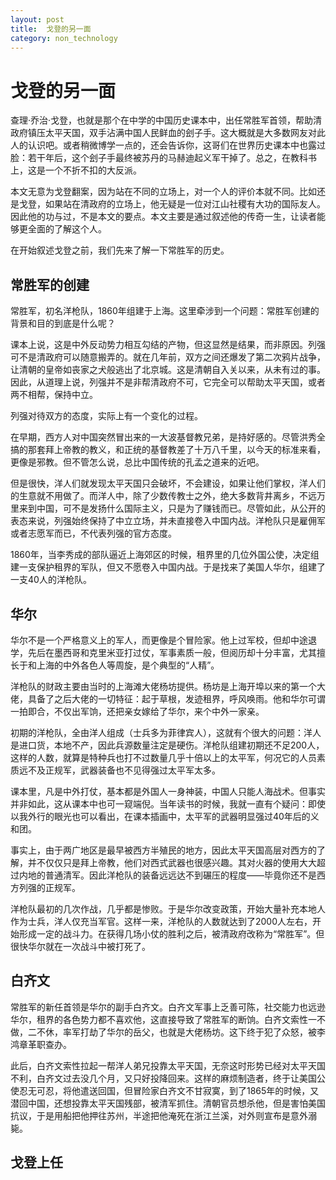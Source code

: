 ```yaml
---
layout: post
title:  戈登的另一面
category: non_technology 
---
```


# 戈登的另一面

查理·乔治·戈登，也就是那个在中学的中国历史课本中，出任常胜军首领，帮助清政府镇压太平天国，双手沾满中国人民鲜血的刽子手。这大概就是大多数网友对此人的认识吧。或者稍微博学一点的，还会告诉你，这哥们在世界历史课本中也露过脸：若干年后，这个刽子手最终被苏丹的马赫迪起义军干掉了。总之，在教科书上，这是一个不折不扣的大反派。

本文无意为戈登翻案，因为站在不同的立场上，对一个人的评价本就不同。比如还是戈登，如果站在清政府的立场上，他无疑是一位对江山社稷有大功的国际友人。因此他的功与过，不是本文的要点。本文主要是通过叙述他的传奇一生，让读者能够更全面的了解这个人。

在开始叙述戈登之前，我们先来了解一下常胜军的历史。

## 常胜军的创建

常胜军，初名洋枪队，1860年组建于上海。这里牵涉到一个问题：常胜军创建的背景和目的到底是什么呢？

课本上说，这是中外反动势力相互勾结的产物，但这显然是结果，而非原因。列强可不是清政府可以随意搬弄的。就在几年前，双方之间还爆发了第二次鸦片战争，让清朝的皇帝如丧家之犬般逃出了北京城。这是清朝自入关以来，从未有过的事。因此，从道理上说，列强并不是非帮清政府不可，它完全可以帮助太平天国，或者两不相帮，保持中立。

列强对待双方的态度，实际上有一个变化的过程。

在早期，西方人对中国突然冒出来的一大波基督教兄弟，是持好感的。尽管洪秀全搞的那套拜上帝教的教义，和正统的基督教差了十万八千里，以今天的标准来看，更像是邪教。但不管怎么说，总比中国传统的孔孟之道来的近吧。

但是很快，洋人们就发现太平天国只会破坏，不会建设，如果让他们掌权，洋人们的生意就不用做了。而洋人中，除了少数传教士之外，绝大多数背井离乡，不远万里来到中国，可不是发扬什么国际主义，只是为了赚钱而已。尽管如此，从公开的表态来说，列强始终保持了中立立场，并未直接卷入中国内战。洋枪队只是雇佣军或者志愿军而已，不代表列强的官方态度。

1860年，当李秀成的部队逼近上海郊区的时候，租界里的几位外国公使，决定组建一支保护租界的军队，但又不愿卷入中国内战。于是找来了美国人华尔，组建了一支40人的洋枪队。

## 华尔

华尔不是一个严格意义上的军人，而更像是个冒险家。他上过军校，但却中途退学，先后在墨西哥和克里米亚打过仗，军事素质一般，但阅历却十分丰富，尤其擅长于和上海的中外各色人等周旋，是个典型的“人精”。

洋枪队的财政主要由当时的上海滩大佬杨坊提供。杨坊是上海开埠以来的第一个大佬，具备了之后大佬的一切特征：起于草根，发迹租界，呼风唤雨。他和华尔可谓一拍即合，不仅出军饷，还把亲女嫁给了华尔，来个中外一家亲。

初期的洋枪队，全由洋人组成（士兵多为菲律宾人），这就有个很大的问题：洋人是进口货，本地不产，因此兵源数量注定是硬伤。洋枪队组建初期还不足200人，这样的人数，就算是特种兵也打不过数量几乎十倍以上的太平军，何况它的人员素质远不及正规军，武器装备也不见得强过太平军太多。

课本里，凡是中外打仗，基本都是外国人一身神装，中国人只能人海战术。但事实并非如此，这从课本中也可一窥端倪。当年读书的时候，我就一直有个疑问：即使以我外行的眼光也可以看出，在课本插画中，太平军的武器明显强过40年后的义和团。

事实上，由于两广地区是最早被西方半殖民的地方，因此太平天国高层对西方的了解，并不仅仅只是拜上帝教，他们对西式武器也很感兴趣。其对火器的使用大大超过内地的普通清军。因此洋枪队的装备远远达不到碾压的程度——毕竟你还不是西方列强的正规军。

洋枪队最初的几次作战，几乎都是惨败。于是华尔改变政策，开始大量补充本地人作为士兵，洋人仅充当军官。这样一来，洋枪队的人数就达到了2000人左右，开始形成一定的战斗力。在获得几场小仗的胜利之后，被清政府改称为“常胜军”。但很快华尔就在一次战斗中被打死了。

## 白齐文

常胜军的新任首领是华尔的副手白齐文。白齐文军事上乏善可陈，社交能力也远逊华尔，租界的各色势力都不喜欢他，这直接导致了常胜军的断饷。白齐文索性一不做，二不休，率军打劫了华尔的岳父，也就是大佬杨坊。这下终于犯了众怒，被李鸿章革职查办。

此后，白齐文索性拉起一帮洋人弟兄投靠太平天国，无奈这时形势已经对太平天国不利，白齐文过去没几个月，又只好投降回来。这样的麻烦制造者，终于让美国公使忍无可忍，将他遣送回国，但冒险家白齐文不甘寂寞，到了1865年的时候，又潜回中国，还想投靠太平天国残部，被清军抓住。清朝官员想杀他，但是害怕美国抗议，于是用船把他押往苏州，半途把他淹死在浙江兰溪，对外则宣布是意外溺毙。

## 戈登上任

